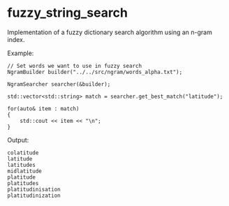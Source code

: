 # fuzzy_string_search
Implementation of a fuzzy dictionary search algorithm using an n-gram index.

Example:

```
// Set words we want to use in fuzzy search
NgramBuilder builder("../../src/ngram/words_alpha.txt");

NgramSearcher searcher(&builder);

std::vector<std::string> match = searcher.get_best_match("latitude");

for(auto& item : match)
{
    std::cout << item << "\n";
}
```

Output:

```
colatitude
latitude
latitudes
midlatitude
platitude
platitudes
platitudinisation
platitudinization
```
